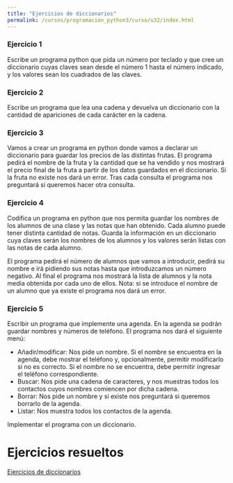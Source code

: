 ```yaml
---
title: "Ejercicios de diccionarios"
permalink: /cursos/programacion_python3/curso/u32/index.html
---
```


### Ejercicio 1

Escribe un programa python que pida un número por teclado y que cree un diccionario cuyas claves sean desde el número 1 hasta el número indicado, y los valores sean los cuadrados de las claves. 

### Ejercicio 2

Escribe un programa que lea una cadena y devuelva un diccionario con la cantidad de apariciones de cada carácter en la cadena. 

### Ejercicio 3

Vamos a crear un programa en python donde vamos a declarar un diccionario para guardar los precios de las distintas frutas. El programa pedirá el nombre de la fruta y la cantidad que se ha vendido y nos mostrará el precio final de la fruta a partir de los datos guardados en el diccionario. Si la fruta no existe nos dará un error. Tras cada consulta el programa nos preguntará si queremos hacer otra consulta.

### Ejercicio 4

Codifica un programa en python que nos permita guardar los nombres de los alumnos de una clase y las notas que han obtenido. Cada alumno puede tener distinta cantidad de notas. Guarda la información en un diccionario cuya claves serán los nombres de los alumnos y los valores serán listas con las notas de cada alumno.

El programa pedirá el número de alumnos que vamos a introducir, pedirá su nombre e irá pidiendo sus notas hasta que introduzcamos un número negativo. Al final el programa nos mostrará la lista de alumnos y la nota media obtenida por cada uno de ellos. Nota: si se introduce el nombre de un alumno que ya existe el programa nos dará un error.

### Ejercicio 5

Escribir un programa que implemente una agenda. En la agenda se podrán guardar nombres y números de teléfono. El programa nos dará el siguiente menú:

* Añadir/modificar: Nos pide un nombre. Si el nombre se encuentra en la agenda, debe mostrar el teléfono y, opcionalmente, permitir modificarlo si no es correcto. Si el nombre no se encuentra, debe permitir ingresar el teléfono correspondiente. 
* Buscar: Nos pide una cadena de caracteres, y nos muestras todos los contactos cuyos nombres comiencen por dicha cadena.
* Borrar: Nos pide un nombre y si existe nos preguntará si queremos borrarlo de la agenda.
* Listar: Nos muestra todos los contactos de la agenda.

Implementar el programa con un diccionario.

# Ejercicios resueltos

[Ejercicios de diccionarios](https://gitlab.com/josedom24/curso_programacion_python3/tree/master/ejercicios/diccionarios)